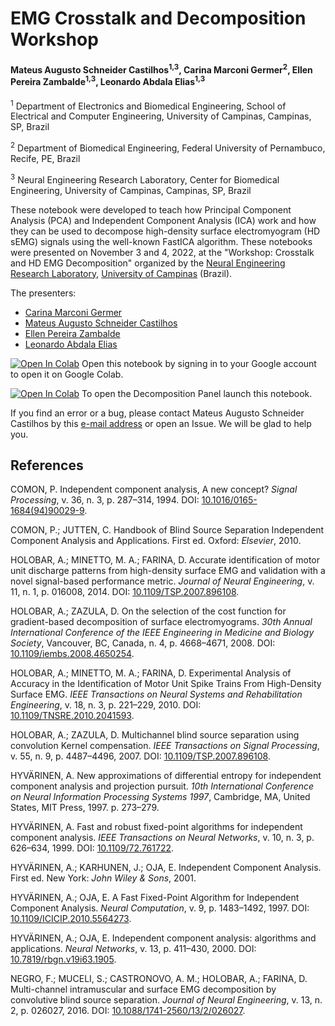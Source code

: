 # EMG Crosstalk and Decomposition Workshop

#### Mateus Augusto Schneider Castilhos<sup>1,3</sup>, Carina Marconi Germer<sup>2</sup>, Ellen Pereira Zambalde<sup>1,3</sup>, Leonardo Abdala Elias<sup>1,3</sup>

<sup>1</sup> Department of Electronics and Biomedical Engineering, School of Electrical and Computer Engineering, University of Campinas, Campinas, SP, Brazil

<sup>2</sup> Department of Biomedical Engineering, Federal University of Pernambuco, Recife, PE, Brazil

<sup>3</sup> Neural Engineering Research Laboratory, Center for Biomedical Engineering, University of Campinas, Campinas, SP, Brazil

These notebook were developed to teach how Principal Component Analysis (PCA) and Independent Component Analysis (ICA) work and how they can be used to decompose high-density surface electromyogram (HD sEMG) signals using the well-known FastICA algorithm. These notebooks were presented on November 3 and 4, 2022, at the "Workshop: Crosstalk and HD EMG Decomposition" organized by the [Neural Engineering Research Laboratory](http://www.fee.unicamp.br/deb/leoelias/ner-lab?language=en), [University of Campinas](http://www.unicamp.br/unicamp/english) (Brazil).

The presenters:

- [Carina Marconi Germer](http://lattes.cnpq.br/8205284377032041)
- [Mateus Augusto Schneider Castilhos](http://lattes.cnpq.br/0955125190662270)
- [Ellen Pereira Zambalde](http://lattes.cnpq.br/0063193464498205)
- [Leonardo Abdala Elias](http://lattes.cnpq.br/5429275286295501)

[![Open In Colab](https://colab.research.google.com/assets/colab-badge.svg)](https://colab.research.google.com/github/MateusASchneiderCastilhos/EMG_Crosstalk_Decomposition_Workshop/blob/main/EMG_Crosstalk_Decomposition_Workshop.ipynb) Open this notebook by signing in to your Google account to open it on Google Colab.

[![Open In Colab](https://colab.research.google.com/assets/colab-badge.svg)](https://colab.research.google.com/github/MateusASchneiderCastilhos/EMG_Crosstalk_Decomposition_Workshop/blob/main/Decomposition_Panel.ipynb) To open the Decomposition Panel launch this notebook.

If you find an error or a bug, please contact Mateus Augusto Schneider Castilhos by this [e-mail address](mailto:mateus.aschneider@gmail.com?subject=[EMG%20Workshop%20GitHub]%20Bug/error%20founded%20or%20Suggestions) or open an Issue. We will be glad to help you.

## References

COMON, P. Independent component analysis, A new concept? *Signal Processing*, v. 36, n. 3, p. 287–314, 1994. DOI: [10.1016/0165-1684(94)90029-9](https://doi.org/10.1016/0165-1684(94)90029-9).

COMON, P.; JUTTEN, C. Handbook of Blind Source Separation Independent Component Analysis and Applications. First ed. Oxford: *Elsevier*, 2010.

HOLOBAR, A.; MINETTO, M. A.; FARINA, D. Accurate identification of motor unit discharge patterns from high-density surface EMG and validation with a novel signal-based performance metric. *Journal of Neural Engineering*, v. 11, n. 1, p. 016008, 2014. DOI: [10.1109/TSP.2007.896108](https://doi.org/10.1109/TSP.2007.896108).

HOLOBAR, A.; ZAZULA, D. On the selection of the cost function for gradient-based decomposition of surface electromyograms. *30th Annual International Conference of the IEEE Engineering in Medicine and Biology Society*, Vancouver, BC, Canada, n. 4, p. 4668–4671, 2008. DOI: [10.1109/iembs.2008.4650254](https://doi.org/10.1109/iembs.2008.4650254).

HOLOBAR, A.; MINETTO, M. A.; FARINA, D. Experimental Analysis of Accuracy in the Identification of Motor Unit Spike Trains From High-Density Surface EMG. *IEEE Transactions on Neural Systems and Rehabilitation Engineering*, v. 18, n. 3, p. 221–229, 2010. DOI: [10.1109/TNSRE.2010.2041593](https://doi.org/10.1109/TNSRE.2010.2041593).

HOLOBAR, A.; ZAZULA, D. Multichannel blind source separation using convolution Kernel compensation. *IEEE Transactions on Signal Processing*, v. 55, n. 9, p. 4487–4496, 2007. DOI: [10.1109/TSP.2007.896108](https://doi.org/10.1109/TSP.2007.896108).

HYVÄRINEN, A. New approximations of differential entropy for independent component analysis and projection pursuit. *10th International Conference on Neural Information Processing Systems 1997*, Cambridge, MA, United States, MIT Press, 1997. p. 273–279.

HYVÄRINEN, A. Fast and robust fixed-point algorithms for independent component analysis. *IEEE Transactions on Neural Networks*, v. 10, n. 3, p. 626–634, 1999. DOI: [10.1109/72.761722](https://doi.org/10.1109/72.761722).

HYVÄRINEN, A.; KARHUNEN, J.; OJA, E. Independent Component Analysis. First ed. New York: *John Wiley & Sons*, 2001.

HYVÄRINEN, A.; OJA, E. A Fast Fixed-Point Algorithm for Independent Component Analysis. *Neural Computation*, v. 9, p. 1483–1492, 1997. DOI: [10.1109/ICICIP.2010.5564273](https://doi.org/10.1109/ICICIP.2010.5564273).

HYVÄRINEN, A.; OJA, E. Independent component analysis: algorithms and applications. *Neural Networks*, v. 13, p. 411–430, 2000. DOI: [10.7819/rbgn.v19i63.1905](https://doi.org/10.7819/rbgn.v19i63.1905).

NEGRO, F.; MUCELI, S.; CASTRONOVO, A. M.; HOLOBAR, A.; FARINA, D. Multi-channel intramuscular and surface EMG decomposition by convolutive blind source separation. *Journal of Neural Engineering*, v. 13, n. 2, p. 026027, 2016. DOI: [10.1088/1741-2560/13/2/026027](https://doi.org/10.1088/1741-2560/13/2/026027).